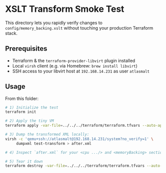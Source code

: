 # XSLT Transform Smoke Test

This directory lets you rapidly verify changes to `config/memory_backing.xslt` without touching your production Terraform stack.

## Prerequisites

- Terraform & the `terraform-provider-libvirt` plugin installed  
- Local `virsh` client (e.g. via Homebrew: `brew install libvirt`)  
- SSH access to your libvirt host at `192.168.14.231` as user `atlasmalt`

## Usage

From this folder:

```bash
# 1) Initialize the test
terraform init

# 2) Apply the tiny VM
terraform apply -var-file=../../../terraform/terraform.tfvars --auto-approve

# 3) Dump the transformed XML locally:
virsh -c 'qemu+ssh://atlasmalt@192.168.14.231/system?no_verify=1' \
     dumpxml test-transform > after.xml

# 4) Inspect `after.xml` for your <cpu .../> and <memoryBacking> sections

# 5) Tear it down
terraform destroy -var-file=../../../terraform/terraform.tfvars --auto-approve
